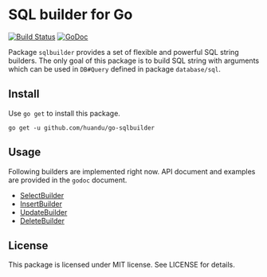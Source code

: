 # SQL builder for Go #

[![Build Status](https://travis-ci.org/huandu/go-sqlbuilder.svg?branch=master)](https://travis-ci.org/huandu/go-sqlbuilder)
[![GoDoc](https://godoc.org/github.com/huandu/go-sqlbuilder?status.svg)](https://godoc.org/github.com/huandu/go-sqlbuilder)

Package `sqlbuilder` provides a set of flexible and powerful SQL string builders. The only goal of this package is to build SQL string with arguments which can be used in `DB#Query` defined in package `database/sql`.

## Install ##

Use `go get` to install this package.

    go get -u github.com/huandu/go-sqlbuilder

## Usage ##

Following builders are implemented right now. API document and examples are provided in the `godoc` document.

* [SelectBuilder](https://godoc.org/github.com/huandu/go-sqlbuilder#SelectBuilder)
* [InsertBuilder](https://godoc.org/github.com/huandu/go-sqlbuilder#InsertBuilder)
* [UpdateBuilder](https://godoc.org/github.com/huandu/go-sqlbuilder#UpdateBuilder)
* [DeleteBuilder](https://godoc.org/github.com/huandu/go-sqlbuilder#DeleteBuilder)

## License ##

This package is licensed under MIT license. See LICENSE for details.